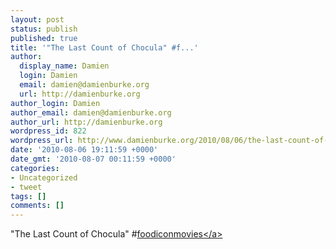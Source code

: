 ```yaml
---
layout: post
status: publish
published: true
title: '"The Last Count of Chocula" #f...'
author:
  display_name: Damien
  login: Damien
  email: damien@damienburke.org
  url: http://damienburke.org
author_login: Damien
author_email: damien@damienburke.org
author_url: http://damienburke.org
wordpress_id: 822
wordpress_url: http://www.damienburke.org/2010/08/06/the-last-count-of-chocula-f-2/
date: '2010-08-06 19:11:59 +0000'
date_gmt: '2010-08-07 00:11:59 +0000'
categories:
- Uncategorized
- tweet
tags: []
comments: []
---
```

<p>"The Last Count of Chocula" #<a href="http:&#47;&#47;search.twitter.com&#47;search?q=%23foodiconmovies" class="aktt_hashtag">foodiconmovies<&#47;a></p>
